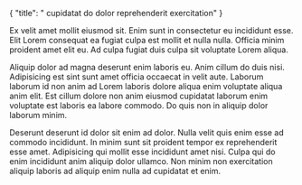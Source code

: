 {
  "title": " cupidatat do dolor reprehenderit exercitation"
}

Ex velit amet mollit eiusmod sit. Enim sunt in consectetur eu incididunt esse. Elit Lorem consequat ea fugiat culpa est mollit et nulla nulla. Officia minim proident amet elit eu. Ad culpa fugiat duis culpa sit voluptate Lorem aliqua.

Aliquip dolor ad magna deserunt enim laboris eu. Anim cillum do duis nisi. Adipisicing est sint sunt amet officia occaecat in velit aute. Laborum laborum id non anim ad Lorem laboris dolore aliqua enim voluptate aliqua anim elit. Est cillum dolore non anim eiusmod cupidatat laborum enim voluptate est laboris ea labore commodo. Do quis non in aliquip dolor laborum minim.

Deserunt deserunt id dolor sit enim ad dolor. Nulla velit quis enim esse ad commodo incididunt. In minim sunt sit proident tempor ex reprehenderit esse amet. Adipisicing qui mollit esse incididunt amet nisi. Culpa qui do enim incididunt anim aliquip dolor ullamco. Non minim non exercitation aliquip laboris ad aliquip enim nulla ad cupidatat et enim.